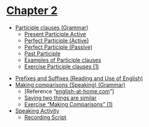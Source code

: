 # [Chapter 2](https://sixth-gibbon-10e.notion.site/Chapter-2-5086fd43e8f244bcafeef08a69d3f496?pvs=4)
  * [Participle clauses (Grammar)](#participle-clauses--grammar-)
    + [Present Participle Active](#present-participle-active)
    + [Perfect Participle (Active)](#perfect-participle--active-)
    + [Perfect Participle (Passive)](#perfect-participle--passive-)
    + [Past Participle](#--past-participle--)
    + [Examples of Participle clauses](#examples-of-participle-clauses)
    + [Exercise Participle clauses (1)](#exercise-participle-clauses--1-)
  + [Prefixes and Suffixes (Reading and Use of English)]()
  + [Making comparisons (Speaking) (Grammar)]()
    + [Reference “[english-at-home.com](http://english-at-home.com)”]
    + [Saying two things are similar]()
    + [Exercise “Making Comparisons” (1)]()
  + [Speaking Activity]()
    + [Recording Script]()
